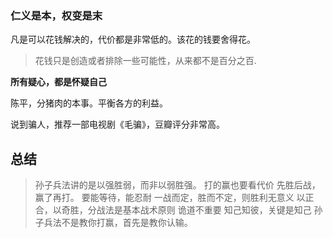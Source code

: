 ### 仁义是本，权变是末

凡是可以花钱解决的，代价都是非常低的。该花的钱要舍得花。
> 花钱只是创造或者排除一些可能性，从来都不是百分之百.

**所有疑心，都是怀疑自己**

陈平，分猪肉的本事。平衡各方的利益。

说到骗人，推荐一部电视剧《毛骗》，豆瓣评分非常高。

## 总结
>  孙子兵法讲的是以强胜弱，而非以弱胜强。
 >     打的赢也要看代价
> 先胜后战，赢了再打。
> 要能等待，能忍耐
> 一战而定，胜而不定，则胜利无意义
> 以正合，以奇胜，分战法是基本战术原则
> 诡道不重要
> 知己知彼，关键是知己
> 孙子兵法不是教你打赢，首先是教你认输。
